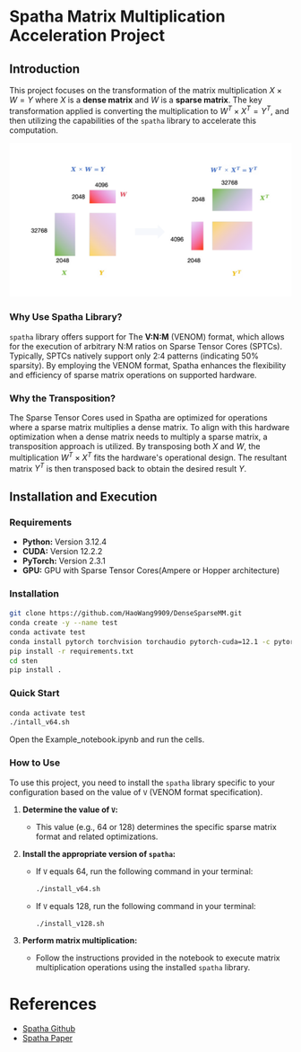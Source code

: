 # Spatha Matrix Multiplication Acceleration Project

## Introduction
This project focuses on the transformation of the matrix multiplication  $X \times W = Y$ where $X$ is a **dense matrix** and  $W$ is a **sparse matrix**. The key transformation applied is converting the multiplication to $W^T \times X^T = Y^T$, and then utilizing the capabilities of the `spatha` library to accelerate this computation.

![pic1](For_the_example_notebook.png "example1")

### Why Use Spatha Library?
`spatha` library offers support for The **V:N:M** (VENOM) format, which allows for the execution of arbitrary N:M ratios on Sparse Tensor Cores (SPTCs). Typically, SPTCs natively support only 2:4 patterns (indicating 50% sparsity). By employing the VENOM format, Spatha enhances the flexibility and efficiency of sparse matrix operations on supported hardware.

### Why the Transposition?
The Sparse Tensor Cores used in Spatha are optimized for operations where a sparse matrix multiplies a dense matrix. To align with this hardware optimization when a dense matrix needs to multiply a sparse matrix, a transposition approach is utilized. By transposing both $X$ and $W$, the multiplication $W^T \times X^T$ fits the hardware's operational design. The resultant matrix $Y^T$ is then transposed back to obtain the desired result $Y$.

## Installation and Execution

### Requirements
- **Python:** Version 3.12.4
- **CUDA:** Version 12.2.2
- **PyTorch:** Version 2.3.1
- **GPU:** GPU with Sparse Tensor Cores(Ampere or Hopper architecture)

### Installation
```bash
git clone https://github.com/HaoWang9909/DenseSparseMM.git
conda create -y --name test 
conda activate test  
conda install pytorch torchvision torchaudio pytorch-cuda=12.1 -c pytorch -c nvidia
pip install -r requirements.txt
cd sten
pip install .
```

### Quick Start

```bash
conda activate test
./intall_v64.sh
```
Open the Example_notebook.ipynb and run the cells.

### How to Use
To use this project, you need to install the `spatha` library specific to your configuration based on the value of `V` (VENOM format specification).

1. **Determine the value of `V`:** 
   - This value (e.g., 64 or 128) determines the specific sparse matrix format and related optimizations.

2. **Install the appropriate version of `spatha`:**
   - If `V` equals 64, run the following command in your terminal:
     ```bash
     ./install_v64.sh
     ```
   - If `V` equals 128, run the following command in your terminal:
     ```bash
     ./install_v128.sh
     ```
3. **Perform matrix multiplication:**
   - Follow the instructions provided in the notebook to execute matrix multiplication operations using the installed `spatha` library.

# References
- [Spatha Github](https://github.com/UDC-GAC/venom)
- [Spatha Paper](https://arxiv.org/abs/2310.02065)